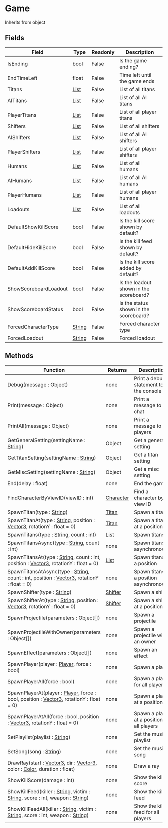 # Game
Inherits from object
## Fields
|Field|Type|Readonly|Description|
|---|---|---|---|
|IsEnding|bool|False|Is the game ending?|
|EndTimeLeft|float|False|Time left until the game ends|
|Titans|[List](../objects/List.md)|False|List of all titans|
|AITitans|[List](../objects/List.md)|False|List of all AI titans|
|PlayerTitans|[List](../objects/List.md)|False|List of all player titans|
|Shifters|[List](../objects/List.md)|False|List of all shifters|
|AIShifters|[List](../objects/List.md)|False|List of all AI shifters|
|PlayerShifters|[List](../objects/List.md)|False|List of all player shifters|
|Humans|[List](../objects/List.md)|False|List of all humans|
|AIHumans|[List](../objects/List.md)|False|List of all AI humans|
|PlayerHumans|[List](../objects/List.md)|False|List of all player humans|
|Loadouts|[List](../objects/List.md)|False|List of all loadouts|
|DefaultShowKillScore|bool|False|Is the kill score shown by default?|
|DefaultHideKillScore|bool|False|Is the kill feed shown by default?|
|DefaultAddKillScore|bool|False|Is the kill score added by default?|
|ShowScoreboardLoadout|bool|False|Is the loadout shown in the scoreboard?|
|ShowScoreboardStatus|bool|False|Is the status shown in the scoreboard?|
|ForcedCharacterType|[String](../static/String.md)|False|Forced character type|
|ForcedLoadout|[String](../static/String.md)|False|Forced loadout|
## Methods
|Function|Returns|Description|
|---|---|---|
|Debug(message : Object)|none|Print a debug statement to the console|
|Print(message : Object)|none|Print a message to the chat|
|PrintAll(message : Object)|none|Print a message to all players|
|GetGeneralSetting(settingName : [String](../static/String.md))|Object|Get a general setting|
|GetTitanSetting(settingName : [String](../static/String.md))|Object|Get a titan setting|
|GetMiscSetting(settingName : [String](../static/String.md))|Object|Get a misc setting|
|End(delay : float)|none|End the game|
|FindCharacterByViewID(viewID : int)|[Character](../objects/Character.md)|Find a character by view ID|
|SpawnTitan(type : [String](../static/String.md))|[Titan](../objects/Titan.md)|Spawn a titan|
|SpawnTitanAt(type : [String](../static/String.md), position : [Vector3](../static/Vector3.md), rotationY : float = 0)|[Titan](../objects/Titan.md)|Spawn a titan at a position|
|SpawnTitans(type : [String](../static/String.md), count : int)|[List](../objects/List.md)|Spawn titans|
|SpawnTitansAsync(type : [String](../static/String.md), count : int)|none|Spawn titans asynchronously|
|SpawnTitansAt(type : [String](../static/String.md), count : int, position : [Vector3](../static/Vector3.md), rotationY : float = 0)|[List](../objects/List.md)|Spawn titans at a position|
|SpawnTitansAtAsync(type : [String](../static/String.md), count : int, position : [Vector3](../static/Vector3.md), rotationY : float = 0)|none|Spawn titans at a position asynchronously|
|SpawnShifter(type : [String](../static/String.md))|[Shifter](../objects/Shifter.md)|Spawn a shifter|
|SpawnShifterAt(type : [String](../static/String.md), position : [Vector3](../static/Vector3.md), rotationY : float = 0)|[Shifter](../objects/Shifter.md)|Spawn a shifter at a position|
|SpawnProjectile(parameters : Object[])|none|Spawn a projectile|
|SpawnProjectileWithOwner(parameters : Object[])|none|Spawn a projectile with an owner|
|SpawnEffect(parameters : Object[])|none|Spawn an effect|
|SpawnPlayer(player : [Player](../objects/Player.md), force : bool)|none|Spawn a player|
|SpawnPlayerAll(force : bool)|none|Spawn a player for all players|
|SpawnPlayerAt(player : [Player](../objects/Player.md), force : bool, position : [Vector3](../static/Vector3.md), rotationY : float = 0)|none|Spawn a player at a position|
|SpawnPlayerAtAll(force : bool, position : [Vector3](../static/Vector3.md), rotationY : float = 0)|none|Spawn a player at a position for all players|
|SetPlaylist(playlist : [String](../static/String.md))|none|Set the music playlist|
|SetSong(song : [String](../static/String.md))|none|Set the music song|
|DrawRay(start : [Vector3](../static/Vector3.md), dir : [Vector3](../static/Vector3.md), color : [Color](../static/Color.md), duration : float)|none|Draw a ray|
|ShowKillScore(damage : int)|none|Show the kill score|
|ShowKillFeed(killer : [String](../static/String.md), victim : [String](../static/String.md), score : int, weapon : [String](../static/String.md))|none|Show the kill feed|
|ShowKillFeedAll(killer : [String](../static/String.md), victim : [String](../static/String.md), score : int, weapon : [String](../static/String.md))|none|Show the kill feed for all players|
